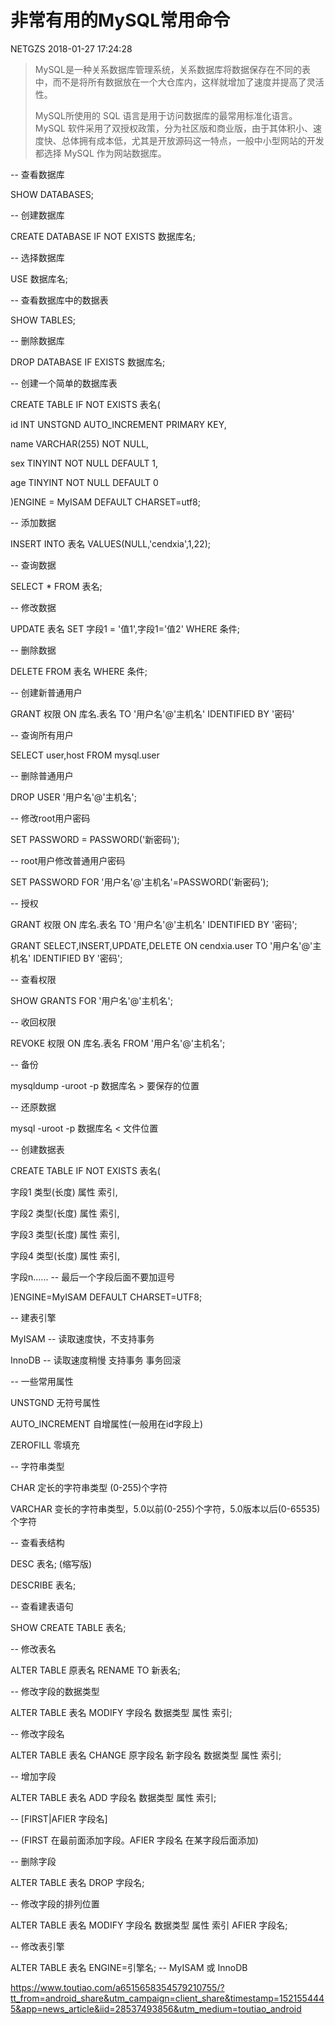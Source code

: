 # 非常有用的MySQL常用命令

NETGZS 2018-01-27 17:24:28

> MySQL是一种关系数据库管理系统，关系数据库将数据保存在不同的表中，而不是将所有数据放在一个大仓库内，这样就增加了速度并提高了灵活性。
>
> MySQL所使用的 SQL 语言是用于访问数据库的最常用标准化语言。MySQL 软件采用了双授权政策，分为社区版和商业版，由于其体积小、速度快、总体拥有成本低，尤其是开放源码这一特点，一般中小型网站的开发都选择 MySQL 作为网站数据库。

-- 查看数据库

SHOW DATABASES;

-- 创建数据库

CREATE DATABASE IF NOT EXISTS 数据库名;

-- 选择数据库

USE 数据库名;

-- 查看数据库中的数据表

SHOW TABLES;

-- 删除数据库

DROP DATABASE IF EXISTS 数据库名;

-- 创建一个简单的数据库表

CREATE TABLE IF NOT EXISTS 表名(

id INT UNSTGND AUTO_INCREMENT PRIMARY KEY,

name VARCHAR(255) NOT NULL,

sex TINYINT NOT NULL DEFAULT 1,

age TINYINT NOT NULL DEFAULT 0

)ENGINE = MyISAM DEFAULT CHARSET=utf8;

-- 添加数据

INSERT INTO 表名 VALUES(NULL,'cendxia',1,22);

-- 查询数据

SELECT * FROM 表名;

-- 修改数据

UPDATE 表名 SET 字段1 = '值1',字段1='值2' WHERE 条件;

-- 删除数据

DELETE FROM 表名 WHERE 条件;

-- 创建新普通用户

GRANT 权限 ON 库名.表名 TO '用户名'@'主机名' IDENTIFIED BY '密码'

-- 查询所有用户

SELECT user,host FROM mysql.user

-- 删除普通用户

DROP USER '用户名'@'主机名';

-- 修改root用户密码

SET PASSWORD = PASSWORD('新密码');

-- root用户修改普通用户密码

SET PASSWORD FOR '用户名'@'主机名'=PASSWORD('新密码');

-- 授权

GRANT 权限 ON 库名.表名 TO '用户名'@'主机名' IDENTIFIED BY '密码';

GRANT SELECT,INSERT,UPDATE,DELETE ON cendxia.user TO '用户名'@'主机名' IDENTIFIED BY '密码';

-- 查看权限

SHOW GRANTS FOR '用户名'@'主机名';

-- 收回权限

REVOKE 权限 ON 库名.表名 FROM '用户名'@'主机名';

-- 备份

mysqldump -uroot -p 数据库名 > 要保存的位置

-- 还原数据

mysql -uroot -p 数据库名 < 文件位置

-- 创建数据表

CREATE TABLE IF NOT EXISTS 表名(

字段1 类型(长度) 属性 索引,

字段2 类型(长度) 属性 索引,

字段3 类型(长度) 属性 索引,

字段4 类型(长度) 属性 索引,

字段n...... -- 最后一个字段后面不要加逗号

)ENGINE=MyISAM DEFAULT CHARSET=UTF8;

-- 建表引擎

MyISAM -- 读取速度快，不支持事务

InnoDB -- 读取速度稍慢 支持事务 事务回滚

-- 一些常用属性

UNSTGND 无符号属性

AUTO_INCREMENT 自增属性(一般用在id字段上)

ZEROFILL 零填充

-- 字符串类型

CHAR 定长的字符串类型 (0-255)个字符

VARCHAR 变长的字符串类型，5.0以前(0-255)个字符，5.0版本以后(0-65535)个字符

-- 查看表结构

DESC 表名; (缩写版)

DESCRIBE 表名;

-- 查看建表语句

SHOW CREATE TABLE 表名;

-- 修改表名

ALTER TABLE 原表名 RENAME TO 新表名;

-- 修改字段的数据类型

ALTER TABLE 表名 MODIFY 字段名 数据类型 属性 索引;

-- 修改字段名

ALTER TABLE 表名 CHANGE 原字段名 新字段名 数据类型 属性 索引;

-- 增加字段

ALTER TABLE 表名 ADD 字段名 数据类型 属性 索引;

-- [FIRST|AFIER 字段名]

-- (FIRST 在最前面添加字段。AFIER 字段名 在某字段后面添加)

-- 删除字段

ALTER TABLE 表名 DROP 字段名;

-- 修改字段的排列位置

ALTER TABLE 表名 MODIFY 字段名 数据类型 属性 索引 AFIER 字段名;

-- 修改表引擎

ALTER TABLE 表名 ENGINE=引擎名; -- MyISAM 或 InnoDB



https://www.toutiao.com/a6515658354579210755/?tt_from=android_share&utm_campaign=client_share&timestamp=1521554445&app=news_article&iid=28537493856&utm_medium=toutiao_android